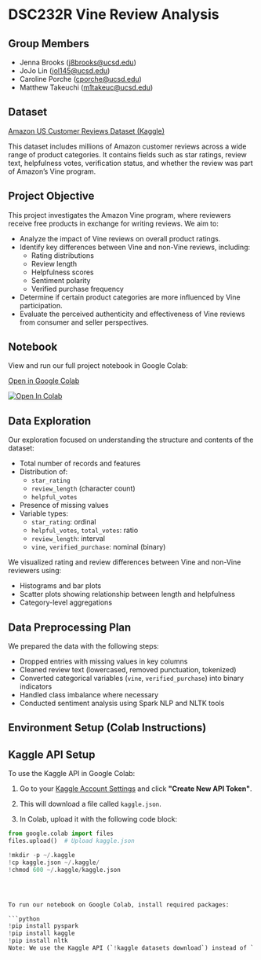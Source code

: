 # DSC232R Vine Review Analysis

## Group Members
- Jenna Brooks ([j8brooks@ucsd.edu](mailto:j8brooks@ucsd.edu))
- JoJo Lin ([jol145@ucsd.edu](mailto:jol145@ucsd.edu))
- Caroline Porche ([cporche@ucsd.edu](mailto:cporche@ucsd.edu))
- Matthew Takeuchi ([m1takeuc@ucsd.edu](mailto:m1takeuc@ucsd.edu))

## Dataset
[Amazon US Customer Reviews Dataset (Kaggle)](https://www.kaggle.com/datasets/cynthiarempel/amazon-us-customer-reviews-dataset)

This dataset includes millions of Amazon customer reviews across a wide range of product categories. It contains fields such as star ratings, review text, helpfulness votes, verification status, and whether the review was part of Amazon’s Vine program.

## Project Objective
This project investigates the Amazon Vine program, where reviewers receive free products in exchange for writing reviews. We aim to:

- Analyze the impact of Vine reviews on overall product ratings.
- Identify key differences between Vine and non-Vine reviews, including:
  - Rating distributions
  - Review length
  - Helpfulness scores
  - Sentiment polarity
  - Verified purchase frequency
- Determine if certain product categories are more influenced by Vine participation.
- Evaluate the perceived authenticity and effectiveness of Vine reviews from consumer and seller perspectives.

## Notebook

View and run our full project notebook in Google Colab:

[Open in Google Colab](https://colab.research.google.com/drive/1qLS9L-2DxKVYe4vZ5wNhfQAtpAgXWI1d?usp=sharing)

[![Open In Colab](https://colab.research.google.com/assets/colab-badge.svg)](https://colab.research.google.com/drive/1qLS9L-2DxKVYe4vZ5wNhfQAtpAgXWI1d?usp=sharing)

## Data Exploration

Our exploration focused on understanding the structure and contents of the dataset:

- Total number of records and features
- Distribution of:
  - `star_rating`
  - `review_length` (character count)
  - `helpful_votes`
- Presence of missing values
- Variable types:
  - `star_rating`: ordinal
  - `helpful_votes`, `total_votes`: ratio
  - `review_length`: interval
  - `vine`, `verified_purchase`: nominal (binary)

We visualized rating and review differences between Vine and non-Vine reviewers using:

- Histograms and bar plots
- Scatter plots showing relationship between length and helpfulness
- Category-level aggregations

## Data Preprocessing Plan

We prepared the data with the following steps:

- Dropped entries with missing values in key columns
- Cleaned review text (lowercased, removed punctuation, tokenized)
- Converted categorical variables (`vine`, `verified_purchase`) into binary indicators
- Handled class imbalance where necessary
- Conducted sentiment analysis using Spark NLP and NLTK tools

## Environment Setup (Colab Instructions)

## Kaggle API Setup

To use the Kaggle API in Google Colab:

1. Go to your [Kaggle Account Settings](https://www.kaggle.com/account) and click **"Create New API Token"**.
2. This will download a file called `kaggle.json`.

3. In Colab, upload it with the following code block:

```python
from google.colab import files
files.upload()  # Upload kaggle.json

!mkdir -p ~/.kaggle
!cp kaggle.json ~/.kaggle/
!chmod 600 ~/.kaggle/kaggle.json




To run our notebook on Google Colab, install required packages:

```python
!pip install pyspark
!pip install kaggle
!pip install nltk
Note: We use the Kaggle API (`!kaggle datasets download`) instead of `!wget` because the Amazon review dataset requires authentication via a Kaggle API key. This is functionally equivalent to `wget` but secure.

